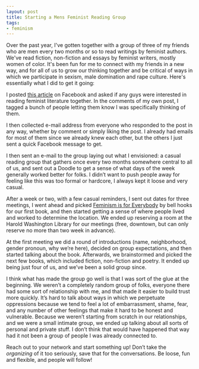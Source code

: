 ```yaml
---
layout: post
title: Starting a Mens Feminist Reading Group
tags:
- feminism
---
```

Over the past year, I've gotten together with a group of three of my friends who are men every two months or so to read writings by feminist authors. We've read fiction, non-fiction and essays by feminist writers, mostly women of color. It's been fun for me to connect with my friends in a new way, and for all of us to grow our thinking together and be critical of ways in which we participate in sexism, male domination and rape culture. Here's essentially what I did to get it going:

I posted [this article](http://thefeministwire.com/2013/06/against-patriarchy-tools-for-men-to-further-feminist-revolution/) on Facebook and asked if any guys were interested in reading feminist literature together. In the comments of my own post, I tagged a bunch of people letting them know I was specifically thinking of them.

I then collected e-mail address from everyone who responded to the post in any way, whether by comment or simply liking the post. I already had emails for most of them since we already knew each other, but the others I just sent a quick Facebook message to get.

I then sent an e-mail to the group laying out what I envisioned: a casual reading group that gathers once every two months somewhere central to all of us, and sent out a Doodle to get a sense of what days of the week generally worked better for folks. I didn’t want to push people away for feeling like this was too formal or hardcore, I always kept it loose and very casual. 

After a week or two, with a few casual reminders, I sent out dates for three meetings, I went ahead and picked [Feminism is for Everybody](https://www.amazon.com/Feminism-Everybody-Passionate-bell-hooks/dp/0896086283) by bell hooks for our first book, and then started getting a sense of where people lived and worked to determine the location. We ended up reserving a room at the Harold Washington Library for our meetings (free, downtown, but can only reserve no more than two week in advance).

At the first meeting we did a round of introductions (name, neighborhood, gender pronoun, why we’re here), decided on group expectations, and then started talking about the book. Afterwards, we brainstormed and picked the next few books, which included fiction, non-fiction and poetry. It ended up being just four of us, and we’ve been a solid group since. 

I think what has made the group go well is that I was sort of the glue at the beginning. We weren’t a completely random group of folks, everyone there had some sort of relationship with me, and that made it easier to build trust more quickly. It’s hard to talk about ways in which we perpetuate oppressions because we tend to feel a lot of embarrassment, shame, fear, and any number of other feelings that make it hard to be honest and vulnerable. Because we weren’t starting from scratch in our relationships, and we were a small intimate group, we ended up talking about all sorts of personal and private stuff. I don’t think that would have happened that way had it not been a group of people I was already connected to. 

Reach out to your network and start something up! Don’t take the *organizing* of it too seriously, save that for the conversations. Be loose, fun and flexible, and people will follow!

